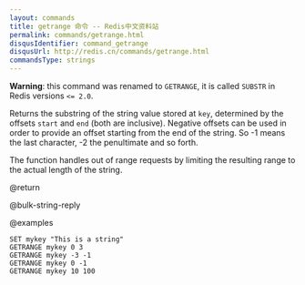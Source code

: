 ```yaml
---
layout: commands
title: getrange 命令 -- Redis中文资料站
permalink: commands/getrange.html
disqusIdentifier: command_getrange
disqusUrl: http://redis.cn/commands/getrange.html
commandsType: strings
---
```


**Warning**: this command was renamed to `GETRANGE`, it is called `SUBSTR` in
Redis versions `<= 2.0`.

Returns the substring of the string value stored at `key`, determined by the
offsets `start` and `end` (both are inclusive).
Negative offsets can be used in order to provide an offset starting from the end
of the string.
So -1 means the last character, -2 the penultimate and so forth.

The function handles out of range requests by limiting the resulting range to
the actual length of the string.

@return

@bulk-string-reply

@examples

```cli
SET mykey "This is a string"
GETRANGE mykey 0 3
GETRANGE mykey -3 -1
GETRANGE mykey 0 -1
GETRANGE mykey 10 100
```
